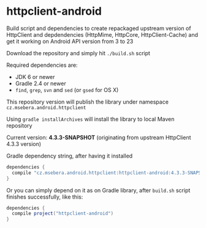 # httpclient-android

Build script and dependencies to create repackaged upstream version of HttpClient and depdendencies (HttpMime, HttpCore, HttpClient-Cache) and get it working on Android API version from 3 to 23

Download the repository and simply hit `./build.sh` script

Required dependencies are:
  - JDK 6 or newer
  - Gradle 2.4 or newer
  - `find`, `grep`, `svn` and `sed` (or `gsed` for OS X)
  
This repository version will publish the library under namespace `cz.msebera.android.httpclient`

Using `gradle installArchives` will install the library to local Maven repository

Current version: **4.3.3-SNAPSHOT** (originating from upstream HttpClient 4.3.3 version)

Gradle dependency string, after having it installed

```gradle
dependencies {
  compile "cz.msebera.android.httpclient:httpclient-android:4.3.3-SNAPSHOT"
}
```

Or you can simply depend on it as on Gradle library, after `build.sh` script finishes successfully, like this:
```gradle
dependencies {
  compile project("httpclient-android")
}
```
